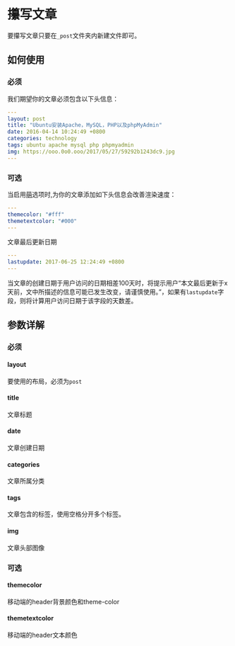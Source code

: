 # 攥写文章

要攥写文章只要在`_post`文件夹内新建文件即可。

## 如何使用

### 必须

我们期望你的文章必须包含以下头信息：

```yaml
---
layout: post
title: "Ubuntu安装Apache，MySQL，PHP以及phpMyAdmin"
date: 2016-04-14 10:24:49 +0800
categories: technology
tags: ubuntu apache mysql php phpmyadmin
img: https://ooo.0o0.ooo/2017/05/27/59292b1243dc9.jpg
---
```

### 可选

当启用[萌](/zh-cn/meng-configuration)选项时,为你的文章添加如下头信息会改善渲染速度：

```yaml
---
themecolor: "#fff"
themetextcolor: "#000"
---
```

文章最后更新日期

```yaml
---
lastupdate: 2017-06-25 12:24:49 +0800
---
```

当文章的创建日期于用户访问的日期相差100天时，将提示用户“本文最后更新于x天前，文中所描述的信息可能已发生改变，请谨慎使用。”，如果有`lastupdate`字段，则将计算用户访问日期于该字段的天数差。

## 参数详解

### 必须

#### layout

要使用的布局，必须为`post`

#### title

文章标题

#### date

文章创建日期

#### categories

文章所属分类

#### tags

文章包含的标签，使用空格分开多个标签。

#### img

文章头部图像

### 可选

#### themecolor

移动端的header背景颜色和theme-color

#### themetextcolor

移动端的header文本颜色